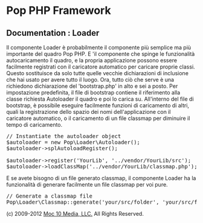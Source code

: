 Pop PHP Framework
=================

Documentation : Loader
----------------------

Il componente Loader è probabilmente il componente più semplice ma più importante del quadro Pop PHP. E 'il componente che spinge le funzionalità autocaricamento il quadro, e la propria applicazione possono essere facilmente registrati con il caricatore automatico per caricare proprie classi. Questo sostituisce da solo tutte quelle vecchie dichiarazioni di inclusione che hai usato per avere tutto il luogo. Ora, tutto ciò che serve è una richiedono dichiarazione del 'bootstrap.php' in alto e sei a posto. Per impostazione predefinita, il file di bootstrap contiene il riferimento alla classe richiesta Autoloader il quadro e poi lo carica su. All'interno del file di bootstrap, è possibile eseguire facilmente funzioni di caricamento di altri, quali la registrazione dello spazio dei nomi dell'applicazione con il caricatore automatico, o il caricamento di un file classmap per diminuire il tempo di caricamento.


<pre>
// Instantiate the autoloader object
$autoloader = new Pop\Loader\Autoloader();
$autoloader->splAutoloadRegister();

$autoloader->register('YourLib', '../vendor/YourLib/src');
$autoloader->loadClassMap('../vendor/YourLib/classmap.php');
</pre>

E se avete bisogno di un file generato classmap, il componente Loader ha la funzionalità di generare facilmente un file classmap per voi pure.


<pre>
// Generate a classmap file
Pop\Loader\Classmap::generate('your/src/folder', 'your/src/folder/classmap.php');
</pre>

(c) 2009-2012 [Moc 10 Media, LLC.](http://www.moc10media.com) All Rights Reserved.
